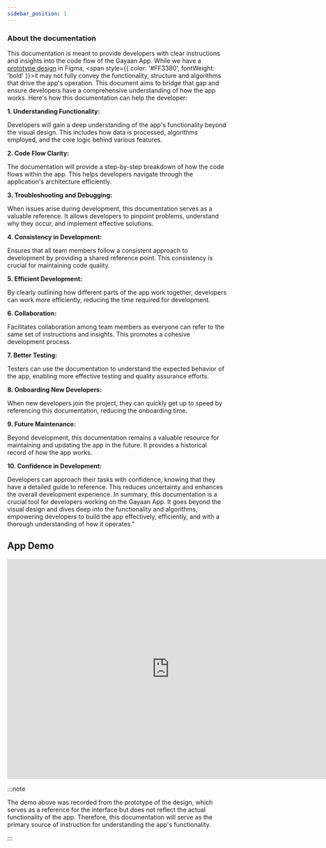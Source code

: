 ```yaml
---
sidebar_position: 1
---
```


### About the documentation
This documentation is meant to provide developers with clear instructions and insights into the code flow of the Gayaan App. While we have a [prototype design](https://www.figma.com/proto/IH4J2HPlFEfLH0YvSg2vDD/Gayaan_App_Design-(Developer)?type=design&node-id=61-47&t=4iepsjdKwuifOo88-0&scaling=scale-down&page-id=0%3A1&starting-point-node-id=66%3A228) in Figma, <span style={{ color: '#FF3380', fontWeight: 'bold' }}>it may not fully convey</span> the functionality, structure and algorithms that drive the app's operation. This document aims to bridge that gap and ensure developers have a comprehensive understanding of how the app works. Here's how this documentation can help the developer: 


**1. Understanding Functionality:**

Developers will gain a deep understanding of the app's functionality beyond the visual design. This includes how data is processed, algorithms employed, and the core logic behind various features.

**2. Code Flow Clarity:**

The documentation will provide a step-by-step breakdown of how the code flows within the app. This helps developers navigate through the application's architecture efficiently.



**3. Troubleshooting and Debugging:**


When issues arise during development, this documentation serves as a valuable reference. It allows developers to pinpoint problems, understand why they occur, and implement effective solutions.


**4. Consistency in Development:**

Ensures that all team members follow a consistent approach to development by providing a shared reference point. This consistency is crucial for maintaining code quality.


**5. Efficient Development:**

By clearly outlining how different parts of the app work together, developers can work more efficiently, reducing the time required for development.


**6. Collaboration:**

Facilitates collaboration among team members as everyone can refer to the same set of instructions and insights. This promotes a cohesive development process.


**7. Better Testing:**

Testers can use the documentation to understand the expected behavior of the app, enabling more effective testing and quality assurance efforts.


**8. Onboarding New Developers:**


When new developers join the project, they can quickly get up to speed by referencing this documentation, reducing the onboarding time.


**9. Future Maintenance:**

Beyond development, this documentation remains a valuable resource for maintaining and updating the app in the future. It provides a historical record of how the app works.


**10. Confidence in Development:**

Developers can approach their tasks with confidence, knowing that they have a detailed guide to reference. This reduces uncertainty and enhances the overall development experience.
In summary, this documentation is a crucial tool for developers working on the Gayaan App. It goes beyond the visual design and dives deep into the functionality and algorithms, empowering developers to build the app effectively, efficiently, and with a thorough understanding of how it operates."


## App Demo

<iframe src="https://www.veed.io/embed/67d3680b-bce5-4770-a46d-0cfa521a2fe7" width="744" height="504" frameborder="0" title="Gayaan" webkitallowfullscreen mozallowfullscreen allowfullscreen></iframe>






:::note

The demo above was recorded from the prototype of the design, which serves as a reference for the interface but does not reflect the actual functionality of the app. Therefore, this documentation will serve as the primary source of instruction for understanding the app's functionality.

:::

